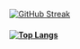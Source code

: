 [![GitHub Streak](http://github-readme-streak-stats.herokuapp.com?user=siegecmd&theme=tokyonight&mode=weekly)](https://git.io/streak-stats)
#### [![Top Langs](https://github-readme-stats.vercel.app/api/top-langs/?username=siegecmd&layout=compact&theme=tokyonight)](https://github.com/anuraghazra/github-readme-stats)
<!--
**Siegecmd/Siegecmd** is a ✨ _special_ ✨ repository because its `README.md` (this file) appears on your GitHub profile.

Here are some ideas to get you started:

- 🔭 I’m currently working on ...
- 🌱 I’m currently learning ...
- 👯 I’m looking to collaborate on ...
- 🤔 I’m looking for help with ...
- 💬 Ask me about ...
- 📫 How to reach me: ...
- 😄 Pronouns: ...
- ⚡ Fun fact: ...
-->
